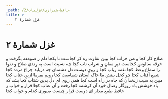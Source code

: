 ```yaml
---
_path: /حافظ-شیرازی/غزلیات/2
title: >-
    غزل شمارهٔ ۲
---
```

# غزل شمارهٔ ۲

صلاح کار کجا و من خراب کجا
ببین تفاوت ره کز کجاست تا بکجا
دلم ز صومعه بگرفت و خرقه سالوس
کجاست دیر مغان و شراب ناب کجا
چه نسبت است به رندی صلاح و تقوا را
سماع وعظ کجا نغمه رباب کجا
ز روی دوست دل دشمنان چه دریابد
چراغ مرده کجا شمع آفتاب کجا
چو کحل بینش ما خاک آستان شماست
کجا رویم بفرما ازین جناب کجا
مبین به سیب زنخدان که چاه در راه است
کجا همی  روی ای دل بدین شتاب کجا
بشد که یاد خوشش باد روزگار وصال
خود آن کرشمه کجا رفت و آن عتاب کجا
قرار و خواب ز حافظ طمع مدار ای دوست
قرار چیست صبوری کدام و خواب کجا
